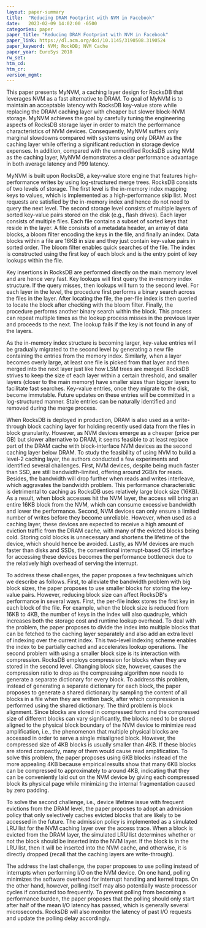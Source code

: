 ```yaml
---
layout: paper-summary
title:  "Reducing DRAM Footprint with NVM in Facebook"
date:   2023-02-09 14:02:00 -0500
categories: paper
paper_title: "Reducing DRAM Footprint with NVM in Facebook"
paper_link: https://dl.acm.org/doi/10.1145/3190508.3190524
paper_keyword: NVM; RockDB; NVM Cache
paper_year: EuroSys 2018
rw_set:
htm_cd:
htm_cr:
version_mgmt:
---
```


This paper presents MyNVM, a caching layer design for RocksDB that leverages NVM as a fast alternative to DRAM.
To goal of MyNVM is to maintain an acceptable latency with RocksDB key-value store while replacing the DRAM caching
layer with cheaper but slower block-NVM storage. MyNVM achieves the goal by carefully tuning the engineering 
aspects of RocksDB storage layer in order to match the performance characteristics of NVM devices. 
Consequently, MyNVM suffers only marginal slowdowns compared with systems using only DRAM as the caching layer
while offering a significant reduction in storage device expenses.
In addition, compared with the unmodified RocksDB using NVM as the caching layer, MyNVM demonstrates a clear 
performance advantage in both average latency and P99 latency.

MyNVM is built upon RocksDB, a key-value store engine that features high-performance writes by using log-structured
merge trees. RocksDB consists of two levels of storage. The first level is the in-memory index mapping keys
to values, which is implemented as a high-performance skip list. Most requests are satisfied by the in-memory index 
and hence do not need to query the next level. The second storage level consists of multiple layers of sorted 
key-value pairs stored on the disk (e.g., flash drives). Each layer consists of multiple files. Each file contains
a subset of sorted keys that reside in the layer. A file consists of a metadata header, an array of data blocks, a 
bloom filter encoding the keys in the file, and finally an index. 
Data blocks within a file are 16KB in size and they just contain key-value pairs in sorted order.
The bloom filter enables quick searches of the file. The index is constructed using the first key of each block
and is the entry point of key lookups within the file.

Key insertions in RocksDB are performed directly on the main memory level and are hence very fast. 
Key lookups will first query the in-memory index structure. If the query misses, then lookups will
turn to the second level. For each layer in the level, the procedure first performs a binary search
across the files in the layer. After locating the file, the per-file index is then queried to locate the
block after checking with the bloom filter. Finally, the procedure performs another binary search within the block.
This process can repeat multiple times as the lookup process misses in the previous layer and proceeds to
the next. The lookup fails if the key is not found in any of the layers. 

As the in-memory index structure is becoming larger, key-value entries will be gradually migrated to the second level
by generating a new file containing the entries from the memory index. Similarly, when a layer becomes overly large,
at least one file is picked from that layer and then merged into the next layer just like how LSM trees are merged. 
RocksDB strives to keep the size of each layer within a certain threshold, and smaller layers (closer to the main 
memory) have smaller sizes than bigger layers to facilitate fast searches.
Key-value entries, once they migrate to the disk, become immutable. Future updates on these entries will be committed
in a log-structured manner. Stale entries can be naturally identified and removed during the merge process.

When RocksDB is deployed in production, DRAM is also used as a write-through block caching layer for holding 
recently used data from the files in block granularity. However, as NVM devices emerge as a cheaper (price per GB) 
but slower alternative to DRAM, it seems feasible to at least replace part of the DRAM cache with block-interface
NVM devices as the second caching layer below DRAM. 
To study the feasibility of using NVM to build a level-2 caching layer, the authors conducted a few experiments and
identified several challenges. First, NVM devices, despite being much faster than SSD, are still bandwidth-limited,
offering around 2GB/s for reads. Besides, the bandwidth will drop further when reads and writes interleave, which 
aggravates the bandwidth problem. This performance characteristic is detrimental to caching as RocksDB uses relatively
large block size (16KB). As a result, when block accesses hit the NVM layer, the access will bring an entire 16KB 
block from the NVM, which can consume excessive bandwidth and lower the performance.
Second, NVM devices can only ensure a limited number of writes before they become unreliable. However, when used
as a caching layer, these devices are expected to receive a high amount of eviction traffic from the DRAM cache, with 
many of the evicted blocks being cold. Storing cold blocks is unnecessary and shortens the lifetime of the device,
which should hence be avoided. Lastly, as NVM devices are much faster than disks and SSDs, the conventional 
interrupt-based OS interface for accessing these devices becomes the performance bottleneck due to the relatively
high overhead of serving the interrupt.

To address these challenges, the paper proposes a few techniques which we describe as follows. First, to alleviate 
the bandwidth problem with big block sizes, the paper proposes to use smaller blocks for storing the 
key-value pairs. However, reducing block size can affect RocksDB's performance in several ways. First, 
the per-file index stores the first key in each block of the file. For example, when the block size is reduced 
from 16KB to 4KB,
the number of keys in the index will also quadruple, which increases both the storage cost and runtime lookup overhead.
To deal with the problem, the paper proposes to divide the index into multiple blocks that can be fetched to
the caching layer separately and also add an extra level of indexing over the current index. This two-level indexing 
scheme enables the index to be partially cached and accelerates lookup operations.
The second problem with using a smaller block size is its interaction with compression. 
RocksDB employs compression for blocks when they are stored in the second level. Changing block size, however, 
causes the compression ratio to drop as the compressing algorithm now needs to generate a separate dictionary 
for every block. To address this problem, instead of generating a separate dictionary for each block, the 
paper proposes to generate a shared dictionary by sampling the content
of all blocks in a file when they are written back, after which compression is performed using the shared dictionary.
The third problem is block alignment. Since blocks are stored in compressed form and the compressed size of different 
blocks can vary significantly, the blocks need to be stored aligned to the physical block boundary of the NVM
device to minimize read amplification, i.e., the phenomenon that multiple physical blocks are accessed in order to
serve a single misaligned block. However, the compressed size of 4KB blocks is usually smaller than 4KB. If these blocks
are stored compactly, many of them would cause read amplification. To solve this problem, the paper proposes using 6KB
blocks instead of the more appealing 4KB because empirical results show that many 6KB blocks can be compressed
to approximately to around 4KB, indicating that they can be conveniently laid out on the NVM device by giving each
compressed block its physical page while minimizing the internal fragmentation caused by zero padding.

To solve the second challenge, i.e., device lifetime issue with frequent evictions from the DRAM level, the 
paper proposes to adopt an admission policy that only selectively caches evicted blocks that are likely to be
accessed in the future. The admission policy is implemented as a simulated LRU list for the NVM caching layer
over the access trace. When a block is evicted from the DRAM layer, the simulated LRU list determines whether or
not the block should be inserted into the NVM layer. If the block is in the LRU list, then it will be inserted
into the NVM cache, and otherwise, it is directly dropped (recall that the caching layers are write-through).

The address the last challenge, the paper proposes to use polling instead of interrupts when performing I/O on the
NVM device. On one hand, polling minimizes the software overhead for interrupt handling and kernel traps. On the
other hand, however, polling itself may also potentially waste processor cycles if conducted too frequently.
To prevent polling from becoming a performance burden, the paper proposes that the polling should only start
after half of the mean I/O latency has passed, which is generally several microseconds.
RocksDB will also monitor the latency of past I/O requests and update the polling delay accordingly.

